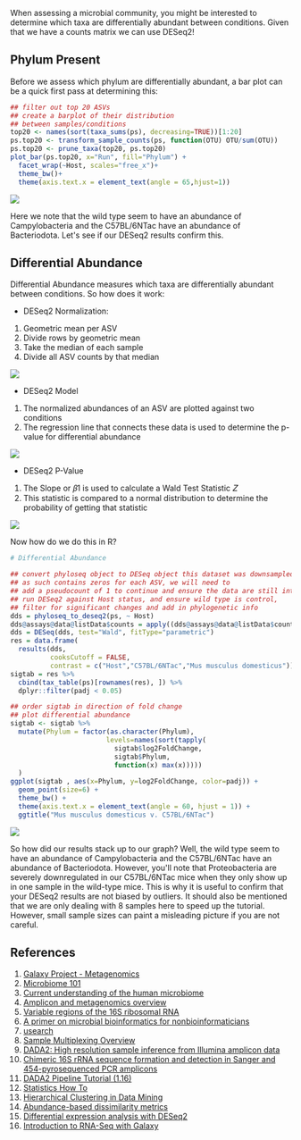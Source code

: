 When assessing a microbial community, you might be interested to determine which taxa are differentially abundant between conditions. Given that we have a counts matrix we can use DESeq2!

## Phylum Present

Before we assess which phylum are differentially abundant, a bar plot can be a quick first pass at determining this:

```R
## filter out top 20 ASVs
## create a barplot of their distribution
## between samples/conditions
top20 <- names(sort(taxa_sums(ps), decreasing=TRUE))[1:20]
ps.top20 <- transform_sample_counts(ps, function(OTU) OTU/sum(OTU))
ps.top20 <- prune_taxa(top20, ps.top20)
plot_bar(ps.top20, x="Run", fill="Phylum") + 
  facet_wrap(~Host, scales="free_x")+
  theme_bw()+
  theme(axis.text.x = element_text(angle = 65,hjust=1))
```

![](images/present-phylum.png)

Here we note that the wild type seem to have an abundance of Campylobacteria and the C57BL/6NTac have an abundance of Bacteriodota. Let's see if our DESeq2 results confirm this.

## Differential Abundance 

Differential Abundance measures which taxa are differentially abundant between conditions. So how does it work:

- DESeq2 Normalization:
1. Geometric mean per ASV
2. Divide rows by geometric mean
3. Take the median of each sample
4. Divide all ASV counts by that median

![](images/deseq2-norm.png)

- DESeq2 Model
1. The normalized abundances of an ASV are plotted against two conditions
2. The regression line that connects these data is used to determine the p-value for differential abundance

![](images/deseq2-model.png)

- DESeq2 P-Value
1. The Slope or 𝛽1 is used to calculate a Wald Test Statistic 𝑍
2. This statistic is compared to a normal distribution to determine the probability of getting that statistic 

![](images/deseq2-pvalue.png)

Now how do we do this in R?

```R
# Differential Abundance

## convert phyloseq object to DESeq object this dataset was downsampled and 
## as such contains zeros for each ASV, we will need to
## add a pseudocount of 1 to continue and ensure the data are still integers
## run DESeq2 against Host status, and ensure wild type is control,
## filter for significant changes and add in phylogenetic info
dds = phyloseq_to_deseq2(ps, ~ Host)
dds@assays@data@listData$counts = apply((dds@assays@data@listData$counts +1),2,as.integer)
dds = DESeq(dds, test="Wald", fitType="parametric")
res = data.frame(
  results(dds,
          cooksCutoff = FALSE, 
          contrast = c("Host","C57BL/6NTac","Mus musculus domesticus")))
sigtab = res %>%
  cbind(tax_table(ps)[rownames(res), ]) %>%
  dplyr::filter(padj < 0.05) 

## order sigtab in direction of fold change
## plot differential abundance
sigtab <- sigtab %>%
  mutate(Phylum = factor(as.character(Phylum), 
                        levels=names(sort(tapply(
                          sigtab$log2FoldChange, 
                          sigtab$Phylum, 
                          function(x) max(x)))))
  )
ggplot(sigtab , aes(x=Phylum, y=log2FoldChange, color=padj)) + 
  geom_point(size=6) + 
  theme_bw() +
  theme(axis.text.x = element_text(angle = 60, hjust = 1)) +
  ggtitle("Mus musculus domesticus v. C57BL/6NTac")
```

![](images/deseq2-res.png)

So how did our results stack up to our graph? Well, the wild type seem to have an abundance of Campylobacteria and the C57BL/6NTac have an abundance of Bacteriodota. However, you'll note that Proteobacteria are severely downregulated in our C57BL/6NTac mice when they only show up in one sample in the wild-type mice. This is why it is useful to confirm that your DESeq2 results are not biased by outliers. It should also be mentioned that we are only dealing with 8 samples here to speed up the tutorial. However, small sample sizes can paint a misleading picture if you are not careful.

## References
1. [Galaxy Project - Metagenomics](https://training.galaxyproject.org/training-material/topics/metagenomics/tutorials/mothur-miseq-sop/tutorial.html)
2. [Microbiome 101](https://www.ncbi.nlm.nih.gov/pmc/articles/PMC6391518/)
3. [Current understanding of the human microbiome](https://www.nature.com/articles/nm.4517)
4. [Amplicon and metagenomics overview](https://astrobiomike.github.io/misc/amplicon_and_metagen)
5. [Variable regions of the 16S ribosomal RNA](https://www.nature.com/articles/nrmicro3330/figures/1)
6. [A primer on microbial bioinformatics for nonbioinformaticians](https://www.clinicalmicrobiologyandinfection.com/article/S1198-743X(17)30709-7/fulltext)
7. [usearch](https://www.drive5.com/usearch/manual/fastq_files.html)
8. [Sample Multiplexing Overview](https://www.illumina.com/techniques/sequencing/ngs-library-prep/multiplexing.html)
9. [DADA2: High resolution sample inference from Illumina amplicon data](https://www.ncbi.nlm.nih.gov/pmc/articles/PMC4927377/)
10. [Chimeric 16S rRNA sequence formation and detection in Sanger and 454-pyrosequenced PCR amplicons](https://genome.cshlp.org/content/21/3/494/F1.expansion.html)
11. [DADA2 Pipeline Tutorial (1.16)](https://benjjneb.github.io/dada2/tutorial.html)
12. [Statistics How To](https://www.statisticshowto.com/)
13. [Hierarchical Clustering in Data Mining](https://www.geeksforgeeks.org/hierarchical-clustering-in-data-mining/)
14. [Abundance-based dissimilarity metrics](https://www.dataanalytics.org.uk/abundance-based-dissimilarity-metrics/)
15. [Differential expression analysis with DESeq2](https://hbctraining.github.io/DGE_workshop/lessons/04_DGE_DESeq2_analysis.html)
16. [Introduction to RNA-Seq with Galaxy](https://tuftsdatalab.github.io/Research_Technology_Bioinformatics/workshops/IntroToRNAseqGalaxy/slides/galaxyWorkshop_idgh1001_15Feb2022.pdf)

